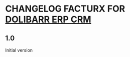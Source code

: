 # CHANGELOG FACTURX FOR <a href="https://www.dolibarr.org">DOLIBARR ERP CRM</a>

## 1.0
Initial version

